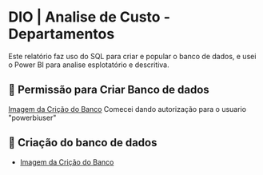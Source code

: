 # DIO | Analise de Custo - Departamentos

Este relatório faz uso do SQL para criar e popular o banco de dados, e usei o Power BI para analise esplotatório e descritiva.


## 📑 Permissão para Criar Banco de dados
 [Imagem da Crição do Banco](Imagens\Permissão_criar_bando_dados.png)
 Comecei dando autorização para o usuario "powerbiuser" 

## 📑 Criação do banco de dados 

- [Imagem da Crição do Banco](Imagens\Criação_Banco_Dados_company_constrains.png)














